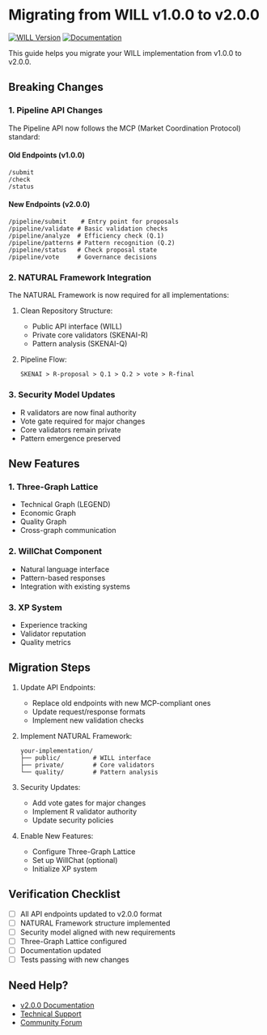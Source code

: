 # Migrating from WILL v1.0.0 to v2.0.0

[![WILL Version](https://img.shields.io/badge/WILL-v2.0.0-blue.svg)](https://github.com/shibakery/WILL/tree/v2.0.0)
[![Documentation](https://img.shields.io/badge/docs-current-green.svg)](https://github.com/shibakery/WILL/wiki)

This guide helps you migrate your WILL implementation from v1.0.0 to v2.0.0.

## Breaking Changes

### 1. Pipeline API Changes
The Pipeline API now follows the MCP (Market Coordination Protocol) standard:

#### Old Endpoints (v1.0.0)
```
/submit
/check
/status
```

#### New Endpoints (v2.0.0)
```
/pipeline/submit    # Entry point for proposals
/pipeline/validate # Basic validation checks
/pipeline/analyze  # Efficiency check (Q.1)
/pipeline/patterns # Pattern recognition (Q.2)
/pipeline/status   # Check proposal state
/pipeline/vote     # Governance decisions
```

### 2. NATURAL Framework Integration
The NATURAL Framework is now required for all implementations:

1. Clean Repository Structure:
   - Public API interface (WILL)
   - Private core validators (SKENAI-R)
   - Pattern analysis (SKENAI-Q)

2. Pipeline Flow:
   ```
   SKENAI > R-proposal > Q.1 > Q.2 > vote > R-final
   ```

### 3. Security Model Updates
- R validators are now final authority
- Vote gate required for major changes
- Core validators remain private
- Pattern emergence preserved

## New Features

### 1. Three-Graph Lattice
- Technical Graph (LEGEND)
- Economic Graph
- Quality Graph
- Cross-graph communication

### 2. WillChat Component
- Natural language interface
- Pattern-based responses
- Integration with existing systems

### 3. XP System
- Experience tracking
- Validator reputation
- Quality metrics

## Migration Steps

1. Update API Endpoints:
   - Replace old endpoints with new MCP-compliant ones
   - Update request/response formats
   - Implement new validation checks

2. Implement NATURAL Framework:
   ```
   your-implementation/
   ├── public/         # WILL interface
   ├── private/        # Core validators
   └── quality/        # Pattern analysis
   ```

3. Security Updates:
   - Add vote gates for major changes
   - Implement R validator authority
   - Update security policies

4. Enable New Features:
   - Configure Three-Graph Lattice
   - Set up WillChat (optional)
   - Initialize XP system

## Verification Checklist

- [ ] All API endpoints updated to v2.0.0 format
- [ ] NATURAL Framework structure implemented
- [ ] Security model aligned with new requirements
- [ ] Three-Graph Lattice configured
- [ ] Documentation updated
- [ ] Tests passing with new changes

## Need Help?

- [v2.0.0 Documentation](https://github.com/shibakery/WILL/tree/v2.0.0)
- [Technical Support](https://github.com/shibakery/WILL/issues)
- [Community Forum](https://github.com/shibakery/WILL/discussions)
